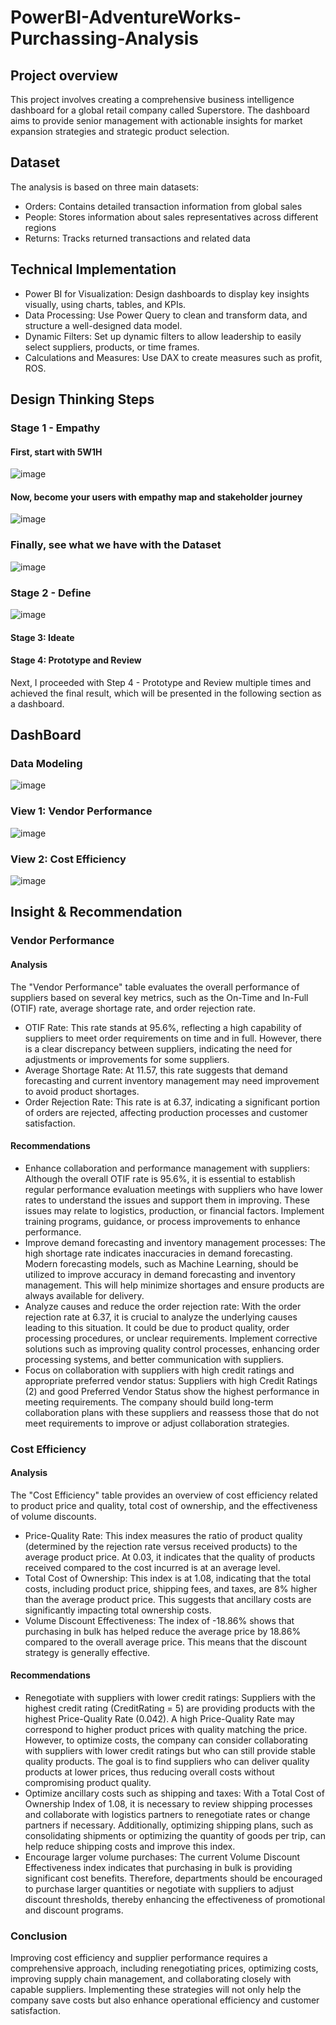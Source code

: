 # PowerBI-AdventureWorks-Purchassing-Analysis
## Project overview 
This project involves creating a comprehensive business intelligence dashboard for a global retail company called Superstore. The dashboard aims to provide senior management with actionable insights for market expansion strategies and strategic product selection.
## Dataset 
The analysis is based on three main datasets:
- Orders: Contains detailed transaction information from global sales
- People: Stores information about sales representatives across different regions
- Returns: Tracks returned transactions and related data
##  Technical Implementation
- Power BI for Visualization: Design dashboards to display key insights visually, using charts, tables, and KPIs.
- Data Processing: Use Power Query to clean and transform data, and structure a well-designed data model.
- Dynamic Filters: Set up dynamic filters to allow leadership to easily select suppliers, products, or time frames.
- Calculations and Measures: Use DAX to create measures such as profit, ROS.
## Design Thinking Steps 
### Stage 1 - Empathy 
#### First, start with 5W1H
![image](https://github.com/user-attachments/assets/b11df8c7-95d3-4993-a7c2-3651c6c11fea)
#### Now, become your users with empathy map and stakeholder journey 
![image](https://github.com/user-attachments/assets/7e5c87ae-1c57-44bc-81bb-2014e80b2635)
### Finally, see what we have with the Dataset
![image](https://github.com/user-attachments/assets/d3148981-7a02-4af7-9462-b3e04d91938c)
### Stage 2 - Define 
![image](https://github.com/user-attachments/assets/dc9d712c-2667-4848-9d3e-53176eec88c6)
#### Stage 3: Ideate 

#### Stage 4: Prototype and Review
Next, I proceeded with Step 4 - Prototype and Review multiple times and achieved the final result, which will be presented in the following section as a dashboard.
## DashBoard 
### Data Modeling 
![image](https://github.com/user-attachments/assets/f2c5c56b-9036-4e62-96ba-1f55f9df6731)
### View 1: Vendor Performance 
![image](https://github.com/user-attachments/assets/d57baa99-2a6b-47c1-8f56-9deb769979ae)
### View 2: Cost Efficiency 
![image](https://github.com/user-attachments/assets/62dcce51-0c8d-4836-9c4f-06befae026d2)
## Insight & Recommendation
### Vendor Performance 
#### Analysis
The "Vendor Performance" table evaluates the overall performance of suppliers based on several key metrics, such as the On-Time and In-Full (OTIF) rate, average shortage rate, and order rejection rate.
- OTIF Rate: This rate stands at 95.6%, reflecting a high capability of suppliers to meet order requirements on time and in full. However, there is a clear discrepancy between suppliers, indicating the need for adjustments or improvements for some suppliers.
- Average Shortage Rate: At 11.57, this rate suggests that demand forecasting and current inventory management may need improvement to avoid product shortages.
- Order Rejection Rate: This rate is at 6.37, indicating a significant portion of orders are rejected, affecting production processes and customer satisfaction.
#### Recommendations
- Enhance collaboration and performance management with suppliers: Although the overall OTIF rate is 95.6%, it is essential to establish regular performance evaluation meetings with suppliers who have lower rates to understand the issues and support them in improving. These issues may relate to logistics, production, or financial factors. Implement training programs, guidance, or process improvements to enhance performance.
- Improve demand forecasting and inventory management processes: The high shortage rate indicates inaccuracies in demand forecasting. Modern forecasting models, such as Machine Learning, should be utilized to improve accuracy in demand forecasting and inventory management. This will help minimize shortages and ensure products are always available for delivery.
- Analyze causes and reduce the order rejection rate: With the order rejection rate at 6.37, it is crucial to analyze the underlying causes leading to this situation. It could be due to product quality, order processing procedures, or unclear requirements. Implement corrective solutions such as improving quality control processes, enhancing order processing systems, and better communication with suppliers.
- Focus on collaboration with suppliers with high credit ratings and appropriate preferred vendor status: Suppliers with high Credit Ratings (2) and good Preferred Vendor Status show the highest performance in meeting requirements. The company should build long-term collaboration plans with these suppliers and reassess those that do not meet requirements to improve or adjust collaboration strategies.
### Cost Efficiency
#### Analysis
The "Cost Efficiency" table provides an overview of cost efficiency related to product price and quality, total cost of ownership, and the effectiveness of volume discounts.
- Price-Quality Rate: This index measures the ratio of product quality (determined by the rejection rate versus received products) to the average product price. At 0.03, it indicates that the quality of products received compared to the cost incurred is at an average level.
- Total Cost of Ownership: This index is at 1.08, indicating that the total costs, including product price, shipping fees, and taxes, are 8% higher than the average product price. This suggests that ancillary costs are significantly impacting total ownership costs.
- Volume Discount Effectiveness: The index of -18.86% shows that purchasing in bulk has helped reduce the average price by 18.86% compared to the overall average price. This means that the discount strategy is generally effective.
#### Recommendations
- Renegotiate with suppliers with lower credit ratings: Suppliers with the highest credit rating (CreditRating = 5) are providing products with the highest Price-Quality Rate (0.042). A high Price-Quality Rate may correspond to higher product prices with quality matching the price. However, to optimize costs, the company can consider collaborating with suppliers with lower credit ratings but who can still provide stable quality products. The goal is to find suppliers who can deliver quality products at lower prices, thus reducing overall costs without compromising product quality.
- Optimize ancillary costs such as shipping and taxes: With a Total Cost of Ownership Index of 1.08, it is necessary to review shipping processes and collaborate with logistics partners to renegotiate rates or change partners if necessary. Additionally, optimizing shipping plans, such as consolidating shipments or optimizing the quantity of goods per trip, can help reduce shipping costs and improve this index.
- Encourage larger volume purchases: The current Volume Discount Effectiveness index indicates that purchasing in bulk is providing significant cost benefits. Therefore, departments should be encouraged to purchase larger quantities or negotiate with suppliers to adjust discount thresholds, thereby enhancing the effectiveness of promotional and discount programs.
### Conclusion
Improving cost efficiency and supplier performance requires a comprehensive approach, including renegotiating prices, optimizing costs, improving supply chain management, and collaborating closely with capable suppliers. Implementing these strategies will not only help the company save costs but also enhance operational efficiency and customer satisfaction.


